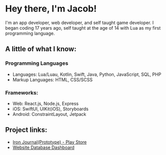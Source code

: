 # Hey there, I'm Jacob!
I'm an app developer, web developer, and self taught game developer. I began coding 17 years ago,
self taught at the age of 14 with Lua as my first programming language.

## A little of what I know:
### Programming Languages
* Languages: Lua/Luau, Kotlin, Swift, Java, Python, JavaScript, SQL, PHP
* Markup Languages: HTML, CSS/SCSS

### Frameworks:
* Web: React.js, Node.js, Express
* iOS: SwiftUI, UIKit(iOS), Storyboards
* Android: ConstraintLayout, Jetpack

## Project links:
  * [Iron Journal(Prototype) - Play Store](https://play.google.com/store/apps/details?id=com.ironjournal.gymtracker)
  * [Website Database Dashboard](https://jacobjmiller.com/dashboard-project/)


<!--
**JMiller7334/JMiller7334** is a ✨ _special_ ✨ repository because its `README.md` (this file) appears on your GitHub profile.

Here are some ideas to get you started:

- 🔭 I’m currently working on ...
- 🌱 I’m currently learning ...
- 👯 I’m looking to collaborate on ...
- 🤔 I’m looking for help with ...
- 💬 Ask me about ...
- 📫 How to reach me: ...
- 😄 Pronouns: ...
- ⚡ Fun fact: ...
-->

